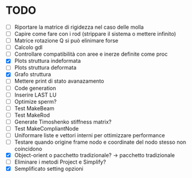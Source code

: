 # TODO

- [ ] Riportare la matrice di rigidezza nel caso delle molla
- [ ] Capire come fare con i rod (strippare il sistema o mettere infinito)
- [ ] Matrice rotazione Q si può elinimare forse
- [ ] Calcolo gdl
- [ ] Controllare compatibilità con aree e inerze definite come proc
- [x] Plots struttura indeformata
- [ ] Plots struttura deformata
- [x] Grafo struttura
- [ ] Mettere print di stato avanazamento
- [ ] Code generation
- [ ] Inserire LAST LU
- [ ] Optimize sperm?
- [ ] Test MakeBeam
- [ ] Test MakeRod
- [ ] Generate Timoshenko stiffness matrix?
- [ ] Test MakeCompliantNode
- [ ] Uniformare liste e vettori interni per ottimizzare performance
- [ ] Testare quando origine frame nodo e coordinate del nodo stesso non coincidono
- [x] Object-orient o pacchetto tradizionale? -> pacchetto tradizionale
- [ ] Eliminare i metodi Project e Simplify?
- [x] Semplificato setting opzioni